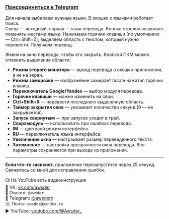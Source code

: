 ### [Присоединиться к Telegram](https://t.me/+Q6LLOTqoz9K1yjVi)

Для начала выбираем нужные языки. В окошке с языками работает поиск.  
Слева — исходный, справа — язык перевода. Кнопка стрелок позволяет поменять местами языки.
Нажимаем горячие клавиши (по умолчанию — Ctrl+Shift+Z), выделяем область с текстом, который нужно перевести. Получаем перевод.  

Жмем на окно перевода, чтобы его закрыть. Кнопкой ПКМ можно отменить выделение области.
- **Режим второго монитора** — вывод перевода в окошко приложения, а не на экран.
- **Режим заморозки** — изображение замирает после нажатия горячих клавиш.
- **Переключатель Google/Yandex** — выбор модуля перевода.
- **Горячие клавиши** — можно изменить на свои.
- **Ctrl+Shift+X** — перевести последнюю выделенную область.
- **Таймер закрытия окна** — указывает количество секунд (0 — не закрывается).
- **Запуск свернутым** — при запуске уходит в трей.
- **Сверхмодуль** — использовать при ошибках перевода.
- **IM** — цветовой режим интерфейса.
- **RU** — переключатель языка интерфейса.
- **Увеличение окна** — настраивает размер переведённого текста.
- **Затемнение** — настройка прозрачности окна перевода.
Все параметры сохраняются при выходе из приложения.

---

**Если что-то зависнет**, приложение перезапустится через 25 секунд.  
Свяжитесь со мной для исправления ошибок.

📺 На YouTube есть видеоинструкция  
🔗 VK: [vk.com/awsder](https://vk.com/awsder)  
💬 Discord: `@awsder`  
📱 Telegram: [@awsderx](https://t.me/awsderx)  
✉️ Почта: `awsder@yandex.ru`  
▶️ YouTube: [youtube.com/@Awsder_](https://youtube.com/@Awsder_)
